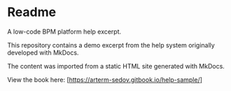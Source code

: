# Readme

A low-code BPM platform help excerpt.

This repository contains a demo excerpt from the help system originally developed with MkDocs.

The content was imported from a static HTML site generated with MkDocs.

View the book here: [https://arterm-sedov.gitbook.io/help-sample/]
